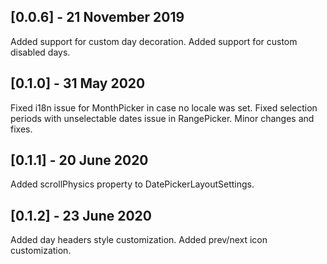 ## [0.0.6] - 21 November 2019
Added support for custom day decoration.
Added support for custom disabled days.

## [0.1.0] - 31 May 2020
Fixed i18n issue for MonthPicker in case no locale was set.
Fixed selection periods with unselectable dates issue in RangePicker.
Minor changes and fixes.

## [0.1.1] - 20 June 2020
Added scrollPhysics property to DatePickerLayoutSettings.

## [0.1.2] - 23 June 2020
Added day headers style customization.
Added prev/next icon customization.